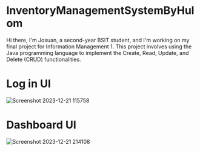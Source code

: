 # InventoryManagementSystemByHulom

Hi there, I'm Josuan, a second-year BSIT student, and I'm working on my final project for Information Management 1. This project involves using the Java programming language to implement the Create, Read, Update, and Delete (CRUD) functionalities.

# Log in UI
![Screenshot 2023-12-21 115758](https://github.com/Webwan07/InventoryManagementSystemByHulom/assets/110836440/c93fdfae-e51f-497e-bc8b-968c9dfdab19)

# Dashboard UI
![Screenshot 2023-12-21 214108](https://github.com/Webwan07/InventoryManagementSystemByHulom/assets/110836440/1d48d77f-ba29-4829-b9d2-28b371b860c6)
